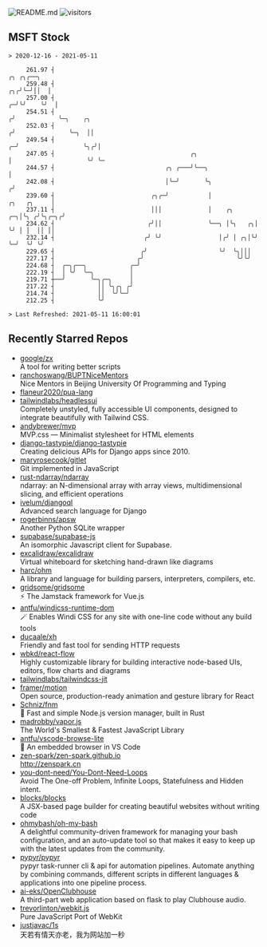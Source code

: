 ![README.md](https://github.com/Gerhut/Gerhut/workflows/README.md/badge.svg)
![visitors](https://visitors.vercel.app/Gerhut/Gerhut?token=8cf69d1f6813d272ef062726b6070c9be4ff72038cfe5a7ded7384a8da65d866)

## MSFT Stock

```
> 2020-12-16 - 2021-05-11

     261.97 ┤                                                                                 ╭╮ ╭╮╭──╮          
     259.48 ┤                                                                              ╭╮╭╯╰─╯││  │          
     257.00 ┤                                                                            ╭─╯╰╯    ╰╯  │          
     254.51 ┤                                                                           ╭╯            ╰─╮    ╭╮  
     252.03 ┤                                                                          ╭╯               ╰─╮  ││  
     249.54 ┤                                                                        ╭─╯                  ╰╮╭╯│  
     247.05 ┤                                      ╭╮                                │                     ╰╯ ╰─ 
     244.57 ┤                               ╭╮ ╭───╯╰──╮                             │                           
     242.08 ┤                               │╰─╯       ╰╮                           ╭╯                           
     239.60 ┤                           ╭╮╭─╯           │               ╭╮   ╭╮     │                            
     237.11 ┤                           │││             │    ╭╮      ╭─╮│╰╮ ╭╯╰╮╭─╮╭╯                            
     234.62 ┤                          ╭╯││             ╰──╮ │╰╮   ╭╮│ ╰╯ │ │  ││ ││                             
     232.14 ┤                         ╭╯ ╰╯                │╭╯ │ ╭╮│╰╯    ╰─╯  ╰╯ ╰╯                             
     229.65 ┤                        ╭╯                    ╰╯  ╰╮│││                                             
     227.17 ┤                       ╭╯                          ╰╯╰╯                                             
     224.68 ┤  ╭─╮╭──╮            ╭─╯                                                                            
     222.19 ┤  │ ╰╯  ╰─╮          │                                                                              
     219.71 ┼──╯       ╰─╮╭─╮     │                                                                              
     217.22 ┤            ││ ╰╮╭╮ ╭╯                                                                              
     214.74 ┤            ││  ╰╯╰─╯                                                                               
     212.25 ┤            ╰╯                                                                                      

> Last Refreshed: 2021-05-11 16:00:01
```

## Recently Starred Repos

- [google/zx](https://github.com/google/zx)  
  A tool for writing better scripts
- [ranchoswang/BUPTNiceMentors](https://github.com/ranchoswang/BUPTNiceMentors)  
  Nice Mentors in Beijing University Of Programming and Typing 
- [flaneur2020/pua-lang](https://github.com/flaneur2020/pua-lang)  
- [tailwindlabs/headlessui](https://github.com/tailwindlabs/headlessui)  
  Completely unstyled, fully accessible UI components, designed to integrate beautifully with Tailwind CSS.
- [andybrewer/mvp](https://github.com/andybrewer/mvp)  
  MVP.css — Minimalist stylesheet for HTML elements
- [django-tastypie/django-tastypie](https://github.com/django-tastypie/django-tastypie)  
  Creating delicious APIs for Django apps since 2010.
- [maryrosecook/gitlet](https://github.com/maryrosecook/gitlet)  
  Git implemented in JavaScript
- [rust-ndarray/ndarray](https://github.com/rust-ndarray/ndarray)  
  ndarray: an N-dimensional array with array views, multidimensional slicing, and efficient operations
- [ivelum/djangoql](https://github.com/ivelum/djangoql)  
  Advanced search language for Django
- [rogerbinns/apsw](https://github.com/rogerbinns/apsw)  
  Another Python SQLite wrapper
- [supabase/supabase-js](https://github.com/supabase/supabase-js)  
  An isomorphic Javascript client for Supabase.
- [excalidraw/excalidraw](https://github.com/excalidraw/excalidraw)  
  Virtual whiteboard for sketching hand-drawn like diagrams
- [harc/ohm](https://github.com/harc/ohm)  
  A library and language for building parsers, interpreters, compilers, etc.
- [gridsome/gridsome](https://github.com/gridsome/gridsome)  
  ⚡️ The Jamstack framework for Vue.js
- [antfu/windicss-runtime-dom](https://github.com/antfu/windicss-runtime-dom)  
  🪄 Enables Windi CSS for any site with one-line code without any build tools 
- [ducaale/xh](https://github.com/ducaale/xh)  
  Friendly and fast tool for sending HTTP requests
- [wbkd/react-flow](https://github.com/wbkd/react-flow)  
  Highly customizable library for building interactive node-based UIs, editors, flow charts and diagrams 
- [tailwindlabs/tailwindcss-jit](https://github.com/tailwindlabs/tailwindcss-jit)  
- [framer/motion](https://github.com/framer/motion)  
  Open source, production-ready animation and gesture library for React
- [Schniz/fnm](https://github.com/Schniz/fnm)  
  🚀 Fast and simple Node.js version manager, built in Rust
- [madrobby/vapor.js](https://github.com/madrobby/vapor.js)  
  The World's Smallest & Fastest JavaScript Library
- [antfu/vscode-browse-lite](https://github.com/antfu/vscode-browse-lite)  
  🚀 An embedded browser in VS Code
- [zen-spark/zen-spark.github.io](https://github.com/zen-spark/zen-spark.github.io)  
  http://zenspark.cn
- [you-dont-need/You-Dont-Need-Loops](https://github.com/you-dont-need/You-Dont-Need-Loops)  
  Avoid The One-off Problem, Infinite Loops, Statefulness and Hidden intent.
- [blocks/blocks](https://github.com/blocks/blocks)  
  A JSX-based page builder for creating beautiful websites without writing code
- [ohmybash/oh-my-bash](https://github.com/ohmybash/oh-my-bash)  
  A delightful community-driven framework for managing your bash configuration, and an auto-update tool so that makes it easy to keep up with the latest updates from the community.
- [pypyr/pypyr](https://github.com/pypyr/pypyr)  
  pypyr task-runner cli & api for automation pipelines. Automate anything by combining commands, different scripts in different languages & applications into one pipeline process.
- [ai-eks/OpenClubhouse](https://github.com/ai-eks/OpenClubhouse)  
  A third-part web application based on flask to play Clubhouse audio.
- [trevorlinton/webkit.js](https://github.com/trevorlinton/webkit.js)  
  Pure JavaScript Port of WebKit
- [justjavac/1s](https://github.com/justjavac/1s)  
  天若有情天亦老，我为网站加一秒
